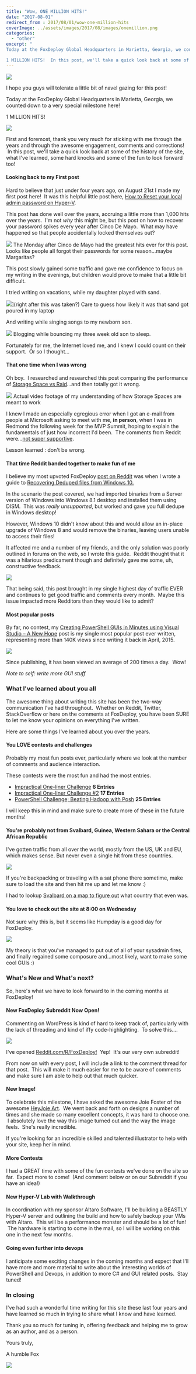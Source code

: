 ```yaml
---
title: "Wow, ONE MILLION HITS!"
date: "2017-08-01"
redirect_from : 2017/08/01/wow-one-million-hits
coverImage: ../assets/images/2017/08/images/onemillion.png
categories: 
  - "other"
excerpt: "
Today at the FoxDeploy Global Headquarters in Marietta, Georgia, we counted down to a very special milestone here!

1 MILLION HITS!  In this post, we'll take a quick look back at some of the history of the site, what I've learned, some hard knocks and some of the fun to look forward too!"
---
```


![](../assets/images/2017/08/images/onemillion.png?w=636)

I hope you guys will tolerate a little bit of navel gazing for this post!

Today at the FoxDeploy Global Headquarters in Marietta, Georgia, we counted down to a very special milestone here!

1 MILLION HITS!

![](../assets/images/2017/08/images/oneMillionIoT.png)

First and foremost, thank you very much for sticking with me through the years and through the awesome engagement, comments and corrections!  In this post, we'll take a quick look back at some of the history of the site, what I've learned, some hard knocks and some of the fun to look forward too!

#### Looking back to my First post

Hard to believe that just under four years ago, on August 21st I made my first post here!  It was this helpful little post here, [How to Reset your local admin password on Hyper-V](http://foxdeploy.com/2013/08/21/backdooring-your-own-testlab/).

This post has done well over the years, accruing a little more than 1,000 hits over the years.  I'm not _why_ this might be, but this post on how to recover your password spikes every year after Cinco De Mayo.  What may have happened so that people accidentally locked themselves out?

![](../assets/images/2017/08/images/lockedout.png?w=636) The Monday after Cinco de Mayo had the greatest hits ever for this post. Looks like people all forgot their passwords for some reason...maybe Margaritas?

This post slowly gained some traffic and gave me confidence to focus on my writing in the evenings, but children would prove to make that a little bit difficult.

I tried writing on vacations, while my daughter played with sand.

![](https://foxdeploy.files.wordpress.com/2017/07/laptop-on-the-beach.png?w=636)](right after this was taken?) Care to guess how likely it was that sand got poured in my laptop

And writing while singing songs to my newborn son.

![](../assets/images/2017/08/images/2016-02-20.jpg?w=636) Blogging while bouncing my three week old son to sleep.

Fortunately for me, the Internet loved me, and I knew I could count on their support.  Or so I thought...

#### That one time when I was wrong

Oh boy.  I researched and researched this post comparing the performance of [Storage Space vs Raid](http://foxdeploy.com/2015/10/30/windows-vs-intel-raid-performance-smackdown/)...and then totally got it wrong.

![](../assets/images/2017/08/images/woosh.gif?w=636) Actual video footage of my understanding of how Storage Spaces are meant to work

I knew I made an especially egregious error when I got an e-mail from people at Microsoft asking to meet with me, **in person**, when I was in Redmond the following week for the MVP Summit, hoping to explain the fundamentals of just how incorrect I'd been.  The comments from Reddit were...[not super supportive](https://www.reddit.com/r/sysadmin/comments/3qu8br/home_lab_performance_testing_windows_vs_intel/).

Lesson learned : don't be wrong.

#### That time Reddit banded together to make fun of me

I believe my most upvoted FoxDeploy [post on Reddit](https://www.reddit.com/r/sysadmin/comments/3fkfi7/recovering_your_deduped_files_on_windows_10/) was when I wrote a guide to [Recovering Deduped files from Windows 10.](https://foxdeploy.com/2015/07/31/recovering-your-dedeuped-files-on-windows-10/)

In the scenario the post covered, we had imported binaries from a Server version of Windows into Windows 8.1 desktop and installed them using DISM.  This was _really unsupported_, but worked and gave you full dedupe in Windows desktop!

However, Windows 10 didn't know about this and would allow an in-place upgrade of Windows 8 and would remove the binaries, leaving users unable to access their files!

It affected me and a number of my friends, and the only solution was poorly outlined in forums on the web, so I wrote this guide.  Reddit thought that it was a hilarious predicament though and definitely gave me some, uh, constructive feedback.

![](../assets/images/2017/08/images/reddit.png?w=636)

That being said, this post brought in my single highest day of traffic EVER and continues to get good traffic and comments every month.  Maybe this issue impacted more Redditors than they would like to admit?

#### Most popular posts

By far, no contest, my [Creating PowerShell GUIs in Minutes using Visual Studio – A New Hope](https://foxdeploy.com/2015/04/10/part-i-creating-powershell-guis-in-minutes-using-visual-studio-a-new-hope/) post is my single most popular post ever written, representing more than 140K views since writing it back in April, 2015.

![](https://foxdeploy.com/2015/04/10/part-i-creating-powershell-guis-in-minutes-using-visual-studio-a-new-hope/)

Since publishing, it has been viewed an average of 200 times a day.  Wow!

_Note to self: write more GUI stuff_

### What I've learned about you all

The awesome thing about writing this site has been the two-way communication I've had throughout.  Whether on Reddit, Twitter, StackOverflow or here on the comments at FoxDeploy, you have been SURE to let me know your opinions on everything I've written.

Here are some things I've learned about you over the years.

#### You LOVE contests and challenges

Probably my most fun posts ever, particularly where we look at the number of comments and audience interaction.

These contests were the most fun and had the most entries.

- [Impractical One-liner Challenge](http://foxdeploy.com/2014/09/19/impractical-one-liner-challenge/) **6 Entries**
- [Impractical One-liner Challenge #2](http://foxdeploy.com/2015/01/23/impractical-one-liner-challenge-2/) **17 Entries**
- [PowerShell Challenge; Beating Hadoop with Posh](http://foxdeploy.com/2016/03/01/powershell-challenge-beating-hadoop-with-posh/) **25 Entries**

I will keep this in mind and make sure to create more of these in the future months!

#### You're probably not from Svalbard, Guinea, Western Sahara or the Central African Republic

I've gotten traffic from all over the world, mostly from the US, UK and EU, which makes sense. But never even a single hit from these countries.

![](../assets/images/2017/08/images/countries.png?w=636)

If you're backpacking or traveling with a sat phone there sometime, make sure to load the site and then hit me up and let me know :)

I had to lookup [Svalbard on a map to figure out](https://www.wikiwand.com/en/Svalbard) what country that even was.

#### You love to check out the site at 8:00 on Wednesday

Not sure why this is, but it seems like Humpday is a good day for FoxDeploy.

![](../assets/images/2017/08/images/time.png)

My theory is that you've managed to put out of all of your sysadmin fires, and finally regained some composure and...most likely, want to make some cool GUIs :)

### What's New and What's next?

So, here's what we have to look forward to in the coming months at FoxDeploy!

#### New FoxDeploy Subreddit Now Open!

Commenting on WordPress is kind of hard to keep track of, particularly with the lack of threading and kind of iffy code-highlighting.  To solve this....

![](https://www.reddit.com/r/FoxDeploy/)

I've opened [Reddit.com/R/FoxDeploy!](https://www.reddit.com/r/FoxDeploy/)  Yep!  It's our very own subreddit!

From now on with every post, I will include a link to the comment thread for that post.  This will make it much easier for me to be aware of comments and make sure I am able to help out that much quicker.

#### New Image!

To celebrate this milestone, I have asked the awesome Joie Foster of the awesome [HeyJoie Art](https://www.joiefoster.com/).  We went back and forth on designs a number of times and she made so many excellent concepts, it was hard to choose one.  I absolutely love the way this image turned out and the way the image feels.  She's really incredible.

If you're looking for an incredible skilled and talented illustrator to help with your site, keep her in mind.

#### More Contests

I had a GREAT time with some of the fun contests we've done on the site so far.  Expect more to come!  (And comment below or on our Subreddit if you have an idea!)

#### New Hyper-V Lab with Walkthrough

In coordination with my sponsor Altaro Software, I'll be building a BEASTLY Hyper-V server and outlining the build and how to safely backup your VMs with Altaro.  This will be a performance monster and should be a lot of fun!  The hardware is starting to come in the mail, so I will be working on this one in the next few months.

#### Going even further into devops

I anticipate some exciting changes in the coming months and expect that I'll have more and more material to write about the interesting worlds of PowerShell and Devops, in addition to more C# and GUI related posts.  Stay tuned!

### In closing

I've had such a wonderful time writing for this site these last four years and have learned so much in trying to share what I know and have learned.

Thank you so much for tuning in, offering feedback and helping me to grow as an author, and as a person.

Yours truly,

A humble Fox

![](../assets/images/2017/08/images/yourstruly.jpg)
